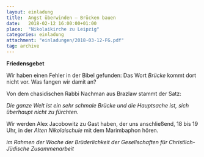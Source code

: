 ```yaml
---
layout: einladung
title:  Angst überwinden – Brücken bauen
date:   2018-02-12 16:00:00+01:00
place:  "Nikolaikirche zu Leipzig"
categories: einladung
attachment: "einladungen/2018-03-12-FG.pdf"
tag: archive
---
```


**Friedensgebet**

Wir haben einen Fehler in der Bibel gefunden:
Das Wort *Brücke* kommt dort nicht vor.
Was fangen wir damit an?

Von dem chasidischen Rabbi Nachman aus Brazlaw stammt der Satz:

*Die ganze Welt ist ein sehr schmale Brücke
und die Hauptsache ist,
sich überhaupt nicht zu fürchten.*

Wir werden Alex Jacobowitz zu Gast haben,
der uns anschließend, 18 bis 19 Uhr, in der *Alten Nikolaischule*
mit dem Marimbaphon hören.

*im Rahmen der Woche der Brüderlichkeit
der Gesellschaften für Christlich-Jüdische Zusammenarbeit*
